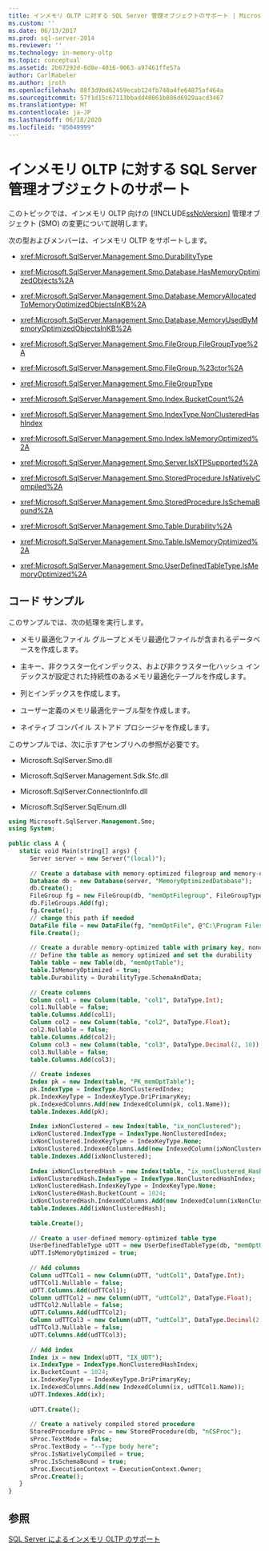 ```yaml
---
title: インメモリ OLTP に対する SQL Server 管理オブジェクトのサポート | Microsoft Docs
ms.custom: ''
ms.date: 06/13/2017
ms.prod: sql-server-2014
ms.reviewer: ''
ms.technology: in-memory-oltp
ms.topic: conceptual
ms.assetid: 2b67292d-6d8e-4016-9063-a97461ffe57a
author: CarlRabeler
ms.author: jroth
ms.openlocfilehash: 08f3d9bd62459ecab124fb740a4fe64875af464a
ms.sourcegitcommit: 57f1d15c67113bbadd40861b886d6929aacd3467
ms.translationtype: MT
ms.contentlocale: ja-JP
ms.lasthandoff: 06/18/2020
ms.locfileid: "85049999"
---
```

# <a name="sql-server-management-objects-support-for-in-memory-oltp"></a>インメモリ OLTP に対する SQL Server 管理オブジェクトのサポート
  このトピックでは、インメモリ OLTP 向けの [!INCLUDE[ssNoVersion](../../includes/ssnoversion-md.md)] 管理オブジェクト (SMO) の変更について説明します。  
  
 次の型およびメンバーは、インメモリ OLTP をサポートします。  
  
-   <xref:Microsoft.SqlServer.Management.Smo.DurabilityType>  
  
-   <xref:Microsoft.SqlServer.Management.Smo.Database.HasMemoryOptimizedObjects%2A>  
  
-   <xref:Microsoft.SqlServer.Management.Smo.Database.MemoryAllocatedToMemoryOptimizedObjectsInKB%2A>  
  
-   <xref:Microsoft.SqlServer.Management.Smo.Database.MemoryUsedByMemoryOptimizedObjectsInKB%2A>  
  
-   <xref:Microsoft.SqlServer.Management.Smo.FileGroup.FileGroupType%2A>  
  
-   <xref:Microsoft.SqlServer.Management.Smo.FileGroup.%23ctor%2A>  
  
-   <xref:Microsoft.SqlServer.Management.Smo.FileGroupType>  
  
-   <xref:Microsoft.SqlServer.Management.Smo.Index.BucketCount%2A>  
  
-   <xref:Microsoft.SqlServer.Management.Smo.IndexType.NonClusteredHashIndex>  
  
-   <xref:Microsoft.SqlServer.Management.Smo.Index.IsMemoryOptimized%2A>  
  
-   <xref:Microsoft.SqlServer.Management.Smo.Server.IsXTPSupported%2A>  
  
-   <xref:Microsoft.SqlServer.Management.Smo.StoredProcedure.IsNativelyCompiled%2A>  
  
-   <xref:Microsoft.SqlServer.Management.Smo.StoredProcedure.IsSchemaBound%2A>  
  
-   <xref:Microsoft.SqlServer.Management.Smo.Table.Durability%2A>  
  
-   <xref:Microsoft.SqlServer.Management.Smo.Table.IsMemoryOptimized%2A>  
  
-   <xref:Microsoft.SqlServer.Management.Smo.UserDefinedTableType.IsMemoryOptimized%2A>  
  
## <a name="code-sample"></a>コード サンプル  
 このサンプルでは、次の処理を実行します。  
  
-   メモリ最適化ファイル グループとメモリ最適化ファイルが含まれるデータベースを作成します。  
  
-   主キー、非クラスター化インデックス、および非クラスター化ハッシュ インデックスが設定された持続性のあるメモリ最適化テーブルを作成します。  
  
-   列とインデックスを作成します。  
  
-   ユーザー定義のメモリ最適化テーブル型を作成します。  
  
-   ネイティブ コンパイル ストアド プロシージャを作成します。  
  
 このサンプルでは、次に示すアセンブリへの参照が必要です。  
  
-   Microsoft.SqlServer.Smo.dll  
  
-   Microsoft.SqlServer.Management.Sdk.Sfc.dll  
  
-   Microsoft.SqlServer.ConnectionInfo.dll  
  
-   Microsoft.SqlServer.SqlEnum.dll  
  
```sql  
using Microsoft.SqlServer.Management.Smo;  
using System;  
  
public class A {  
   static void Main(string[] args) {  
      Server server = new Server("(local)");  
  
      // Create a database with memory-optimized filegroup and memory-optimized file  
      Database db = new Database(server, "MemoryOptimizedDatabase");  
      db.Create();  
      FileGroup fg = new FileGroup(db, "memOptFilegroup", FileGroupType.MemoryOptimizedDataFileGroup);  
      db.FileGroups.Add(fg);  
      fg.Create();  
      // change this path if needed  
      DataFile file = new DataFile(fg, "memOptFile", @"C:\Program Files\Microsoft SQL Server\MSSQL12.MSSQLSERVER\MSSQL\DATA\MSSQLmemOptFileName");  
      file.Create();  
  
      // Create a durable memory-optimized table with primary key, nonclustered index and nonclustered hash index  
      // Define the table as memory optimized and set the durability  
      Table table = new Table(db, "memOptTable");  
      table.IsMemoryOptimized = true;  
      table.Durability = DurabilityType.SchemaAndData;  
  
      // Create columns  
      Column col1 = new Column(table, "col1", DataType.Int);  
      col1.Nullable = false;  
      table.Columns.Add(col1);  
      Column col2 = new Column(table, "col2", DataType.Float);  
      col2.Nullable = false;  
      table.Columns.Add(col2);  
      Column col3 = new Column(table, "col3", DataType.Decimal(2, 10));  
      col3.Nullable = false;  
      table.Columns.Add(col3);  
  
      // Create indexes  
      Index pk = new Index(table, "PK_memOptTable");  
      pk.IndexType = IndexType.NonClusteredIndex;  
      pk.IndexKeyType = IndexKeyType.DriPrimaryKey;  
      pk.IndexedColumns.Add(new IndexedColumn(pk, col1.Name));  
      table.Indexes.Add(pk);  
  
      Index ixNonClustered = new Index(table, "ix_nonClustered");  
      ixNonClustered.IndexType = IndexType.NonClusteredIndex;  
      ixNonClustered.IndexKeyType = IndexKeyType.None;  
      ixNonClustered.IndexedColumns.Add(new IndexedColumn(ixNonClustered, col2.Name));  
      table.Indexes.Add(ixNonClustered);  
  
      Index ixNonClusteredHash = new Index(table, "ix_nonClustered_Hash");  
      ixNonClusteredHash.IndexType = IndexType.NonClusteredHashIndex;  
      ixNonClusteredHash.IndexKeyType = IndexKeyType.None;  
      ixNonClusteredHash.BucketCount = 1024;  
      ixNonClusteredHash.IndexedColumns.Add(new IndexedColumn(ixNonClusteredHash, col3.Name));  
      table.Indexes.Add(ixNonClusteredHash);  
  
      table.Create();  
  
      // Create a user-defined memory-optimized table type  
      UserDefinedTableType uDTT = new UserDefinedTableType(db, "memOptUDTT");  
      uDTT.IsMemoryOptimized = true;  
  
      // Add columns  
      Column udTTCol1 = new Column(uDTT, "udtCol1", DataType.Int);  
      udTTCol1.Nullable = false;  
      uDTT.Columns.Add(udTTCol1);  
      Column udTTCol2 = new Column(uDTT, "udtCol2", DataType.Float);  
      udTTCol2.Nullable = false;  
      uDTT.Columns.Add(udTTCol2);  
      Column udTTCol3 = new Column(uDTT, "udtCol3", DataType.Decimal(2, 10));  
      udTTCol3.Nullable = false;  
      uDTT.Columns.Add(udTTCol3);  
  
      // Add index  
      Index ix = new Index(uDTT, "IX_UDT");  
      ix.IndexType = IndexType.NonClusteredHashIndex;  
      ix.BucketCount = 1024;  
      ix.IndexKeyType = IndexKeyType.DriPrimaryKey;  
      ix.IndexedColumns.Add(new IndexedColumn(ix, udTTCol1.Name));  
      uDTT.Indexes.Add(ix);  
  
      uDTT.Create();  
  
      // Create a natively compiled stored procedure  
      StoredProcedure sProc = new StoredProcedure(db, "nCSProc");  
      sProc.TextMode = false;  
      sProc.TextBody = "--Type body here";  
      sProc.IsNativelyCompiled = true;  
      sProc.IsSchemaBound = true;  
      sProc.ExecutionContext = ExecutionContext.Owner;  
      sProc.Create();  
   }  
}  
```  
  
## <a name="see-also"></a>参照  
 [SQL Server によるインメモリ OLTP のサポート](sql-server-support-for-in-memory-oltp.md)  
  
  
